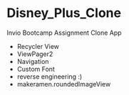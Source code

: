 # Disney_Plus_Clone
Invio Bootcamp Assignment Clone App

* Recycler View
* ViewPager2
* Navigation
* Custom Font
* reverse engineering :)
* makeramen.roundedImageView
